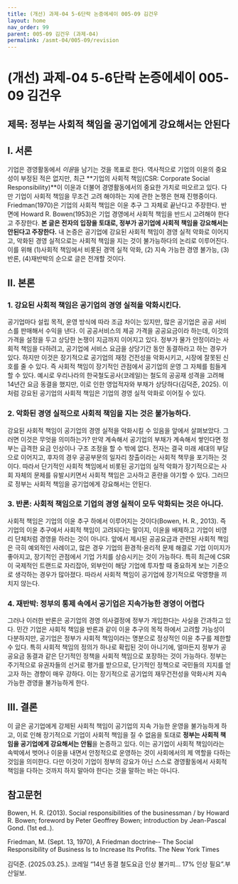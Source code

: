 ```yaml
---
title: (개선) 과제-04 5-6단락 논증에세이 005-09 김건우
layout: home
nav_order: 99
parent: 005-09 김건우 (과제-04)
permalink: /asmt-04/005-09/revision
---
```


# (개선) 과제-04 5-6단락 논증에세이 005-09 김건우 

## 제목: 정부는 사회적 책임을 공기업에게 강요해서는 안된다

## I. 서론

기업은 경영활동에서 *이윤*을 남기는 것을 목표로 한다. 역사적으로 기업의 이윤의 중요성이 부정된 적은 없지만, 최근 **기업의 사회적 책임(CSR: Corporate Social Responsibility)**이 이윤과 더불어 경영활동에서의 중요한 가치로 떠오르고 있다. 다만 기업이 사회적 책임을 무조건 고려 해야하는 지에 관한 논쟁은 현재 진행중이다. Friedman(1970)은 기업의 사회적 책임은 이윤 추구 그 자체로 끝난다고 주장한다. 반면에 Howard R. Bowen(1953)은 기업 경영에서 사회적 책임을 반드시 고려해야 한다고 주장한다. **본 글은 전자의 입장을 토대로, 정부가 공기업에 사회적 책임을 강요해서는 안된다고 주장한다.** 내 논증은 공기업에 강요된 사회적 책임이 경영 실적 악화로 이어지고, 악화된 경영 실적으로는 사회적 책임을 지는 것이 불가능하다의 논리로 이루어진다. 이를 위해 (1)사회적 책임에서 비롯된 경역 실적 악화, (2) 지속 가능한 경영 불가능, (3)반론, (4)재반박의 순으로 글은 전개할 것이다.

## II. 본론

### 1. 강요된 사회적 책임은 공기업의 경영 실적을 악화시킨다.

공기업마다 설립 목적, 운영 방식에 따라 조금 차이는 있지만, 많은 공기업은 공공 서비스를 판매해서 수익을 낸다. 이 공공서비스의 제공 가격을 공공요금이라 하는데, 이것의 가격을 설정을 두고 상당한 논쟁이 지금까지 이어지고 있다. 정부가 물가 안정이라는 사회적 책임을 다하려고, 공기업에 서비스 요금을 상당기간 동안 동결하라고 하는 경우가 있다. 하지만 이것은 장기적으로 공기업의 재정 건전성을 악화시키고, 시장에 잘못된 신호를 줄 수 있다. 즉 사회적 책임이 장기적인 관점에서 공기업의 운영 그 자체를 힘들게 할 수 있다. 예시로 우리나라의 한국철도공사(코레일)는 철도의 공공재 성격을 고려해 14년간 요금 동결을 했지만, 이로 인한 영업적자와 부채가 상당하다(김덕준, 2025). 이처럼 강요된 공기업의 사회적 책임은 기업의 경영 실적 악화로 이어질 수 있다. 


### 2. 악화된 경영 실적으로 사회적 책임을 지는 것은 불가능하다.

강요된 사회적 책임이 공기업의 경영 실적을 악화시킬 수 있음을 앞에서 살펴보았다. 그러면 이것은 무엇을 의미하는가? 만약 계속해서 공기업의 부채가 계속해서 쌓인다면 정부는 급격한 요금 인상이나 구조 조정을 할 수 밖에 없다. 전자는 결국 미래 세대의 부담으로 이어지고, 후자의 경우 공공부문의 일자리 창출이라는 사회적 책무을 포기하는 것이다. 따라서 단기적인 사회적 책임에서 비롯된 공기업의 실적 악화가 장기적으로는 사회 자체의 문제를 유발시키면서 사회적 책임은 고사하고 혼란을 야기할 수 있다. 그러므로 정부는 사회적 책임을 공기업에게 강요해서는 안된다.

### 3. 반론: 사회적 책임으로 기업의 경영 실적이 모두 악화되는 것은 아니다.

사회적 책임은 기업의 이윤 추구 하에서 이루어지는 것이다(Bowen, H. R., 2013). 즉 기업의 이윤 추구에서 사회적 책임이 고려되다는 말이지, 이윤을 배제하고 기업이 비영리 단체처럼 경영을 하라는 것이 아니다. 앞에서 제시된 공공요금과 관련된 사회적 책임은 극히 예외적인 사례이고, 많은 경우 기업의 환경적·윤리적 문제 해결로 기업 이미지가 좋아지고, 장기적인 관점에서 기업 가치를 상승시키는 것이 가능하다. 특히 최근에 CSR이 국제적인 트랜드로 자리잡아, 외부인이 해당 기업에 투자할 때 중요하게 보는 기준으로 생각하는 경우가 많아졌다. 따라서 사회적 책임이 공기업에 장기적으로 악영향을 끼치지 않는다. 

### 4. 재반박: 정부의 통제 속에서 공기업은 지속가능한 경영이 어렵다

그러나 이러한 반론은 공기업의 경영 의사결정에 정부가 개입한다는 사실을 간과하고 있다. 민간 기업은 사회적 책임을 반론과 같이 이윤 추구의 목적 하에서 고려할 가능성이 다분하지만, 공기업은 정부가 사회적 책임이라는 명분으로 정상적인 이윤 추구를 제한할 수 있다. 특히 사회적 책임의 정의가 하나로 확립된 것이 아니기에, 얼마든지 정부가 공공요금 동결과 같은 단기적인 정책을 사회적 책임으로 포장하는 것이 가능하다. 정부는 주기적으로 유권자들의 선거로 평가를 받으므로, 단기적인 정책으로 국민들의 지지를 얻고자 하는 경향이 매우 강하다. 이는 장기적으로 공기업의 재무건전성을 악화시켜 지속 가능한 경영을 불가능하게 한다.


## III. 결론

이 글은 공기업에게 강제된 사회적 책임이 공기업의 지속 가능한 운영을 불가능하게 하고, 이로 인해 장기적으로 기업이 사회적 책임을 질 수 없음을 토대로 **정부는 사회적 책임을 공기업에게 강요해서는 안됨**을 논증하고 있다. 이는 공기업이 사회적 책임이라는 속박에서 벗어나 이윤을 내면서 안정적으로 운영하는 것이 사회에서의 제 역할을 다하는 것임을 의미한다. 다만 이것이 기업이 정부의 강요가 아닌 스스로 경영활동에서 사회적 책임을 다하는 것까지 하지 말아야 한다는 것을 말하는 바는 아니다.


## 참고문헌 

Bowen, H. R. (2013). Social responsibilities of the businessman / by Howard R. Bowen; foreword by Peter Geoffrey Bowen; introduction by Jean-Pascal Gond. (1st ed..).
 
Friedman, M. (Sept. 13, 1970), A Friedman doctrine‐- The Social Responsibility of Business Is to Increase Its Profits. The New York Times

김덕준. (2025.03.25.). 코레일 “14년 동결 철도요금 인상 불가피… 17% 인상 필요”.부산일보.